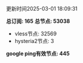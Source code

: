 更新时间2025-03-01 18:09:31

**总订阅: 165**
**总节点: 53038**
- vless节点: 32569
- hysteria2节点: 3

**google ping有效节点: 445**
